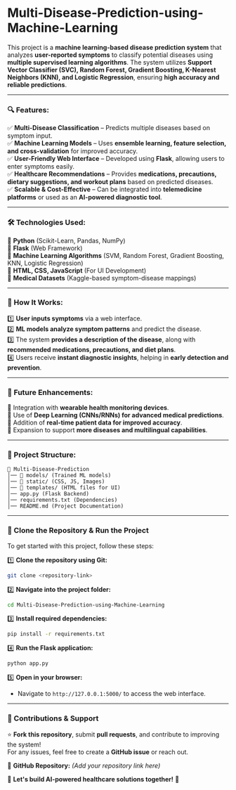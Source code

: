 # Multi-Disease-Prediction-using-Machine-Learning

 

This project is a **machine learning-based disease prediction system** that analyzes **user-reported symptoms** to classify potential diseases using **multiple supervised learning algorithms**. The system utilizes **Support Vector Classifier (SVC), Random Forest, Gradient Boosting, K-Nearest Neighbors (KNN), and Logistic Regression**, ensuring **high accuracy and reliable predictions**.  

---

### **🔍 Features:**  
✅ **Multi-Disease Classification** – Predicts multiple diseases based on symptom input.  
✅ **Machine Learning Models** – Uses **ensemble learning, feature selection, and cross-validation** for improved accuracy.  
✅ **User-Friendly Web Interface** – Developed using **Flask**, allowing users to enter symptoms easily.  
✅ **Healthcare Recommendations** – Provides **medications, precautions, dietary suggestions, and workout plans** based on predicted diseases.  
✅ **Scalable & Cost-Effective** – Can be integrated into **telemedicine platforms** or used as an **AI-powered diagnostic tool**.  

---

### **🛠️ Technologies Used:**  
🔹 **Python** (Scikit-Learn, Pandas, NumPy)  
🔹 **Flask** (Web Framework)  
🔹 **Machine Learning Algorithms** (SVM, Random Forest, Gradient Boosting, KNN, Logistic Regression)  
🔹 **HTML, CSS, JavaScript** (For UI Development)  
🔹 **Medical Datasets** (Kaggle-based symptom-disease mappings)  

---

### **📌 How It Works:**  
1️⃣ **User inputs symptoms** via a web interface.  
2️⃣ **ML models analyze symptom patterns** and predict the disease.  
3️⃣ The system **provides a description of the disease**, along with **recommended medications, precautions, and diet plans**.  
4️⃣ Users receive **instant diagnostic insights**, helping in **early detection and prevention**.  

---

### **🚀 Future Enhancements:**  
🔸 Integration with **wearable health monitoring devices**.  
🔸 Use of **Deep Learning (CNNs/RNNs) for advanced medical predictions**.  
🔸 Addition of **real-time patient data for improved accuracy**.  
🔸 Expansion to support **more diseases and multilingual capabilities**.  

---

### **📂 Project Structure:**  
```
📁 Multi-Disease-Prediction  
│── 📂 models/ (Trained ML models)  
│── 📂 static/ (CSS, JS, Images)  
│── 📂 templates/ (HTML files for UI)  
│── app.py (Flask Backend)  
│── requirements.txt (Dependencies)  
│── README.md (Project Documentation)  
```
---

### **🔗 Clone the Repository & Run the Project**  
To get started with this project, follow these steps:  

1️⃣ **Clone the repository using Git:**  
```bash
git clone <repository-link>
``` 

2️⃣ **Navigate into the project folder:**  
```bash
cd Multi-Disease-Prediction-using-Machine-Learning
```

3️⃣ **Install required dependencies:**  
```bash
pip install -r requirements.txt
```

4️⃣ **Run the Flask application:**  
```bash
python app.py
```

5️⃣ **Open in your browser:**  
- Navigate to `http://127.0.0.1:5000/` to access the web interface.  

---

### **🤝 Contributions & Support**  
⭐ **Fork this repository**, submit **pull requests**, and contribute to improving the system!  
For any issues, feel free to create a **GitHub issue** or reach out.  

🔗 **GitHub Repository:** *(Add your repository link here)*  

🚀 **Let's build AI-powered healthcare solutions together!** 🚀
